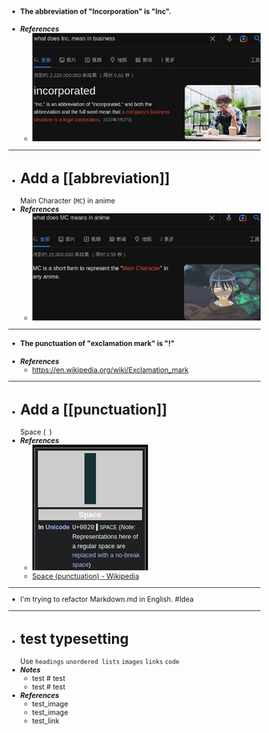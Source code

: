 - #### The abbreviation of "Incorporation" is "Inc".
- ***References***
    - ![image.png](./assets/image_1667909309416_0.png)
- ---
- # Add a [[abbreviation]]
  Main Character (`MC`) in anime
- ***References***
	- ![image.png](./assets/image_1667899830234_0.png)
- ---
- #### The punctuation of "exclamation mark" is "!"
- ***References***
    - https://en.wikipedia.org/wiki/Exclamation_mark
- ---
- # Add a [[punctuation]]
  Space (` `)
- ***References***
	- ![image.png](./assets/image_1667881614863_0.png)
	- [Space (punctuation) - Wikipedia](https://en.wikipedia.org/wiki/Space_(punctuation))
- ---
- I'm trying to refactor Markdown.md in English. #Idea
- ---
- # test typesetting
  Use `headings` `unordered lists` `images` `links` `code`
- ***Notes***
	- test # test
	- test # test
- ***References***
	- test_image
	- test_image
	- test_link
